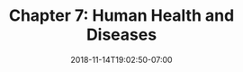 ---
title: 'Chapter 7: Human Health and Diseases'
date: 2018-11-14T19:02:50-07:00
draft: false
weight: 1
---